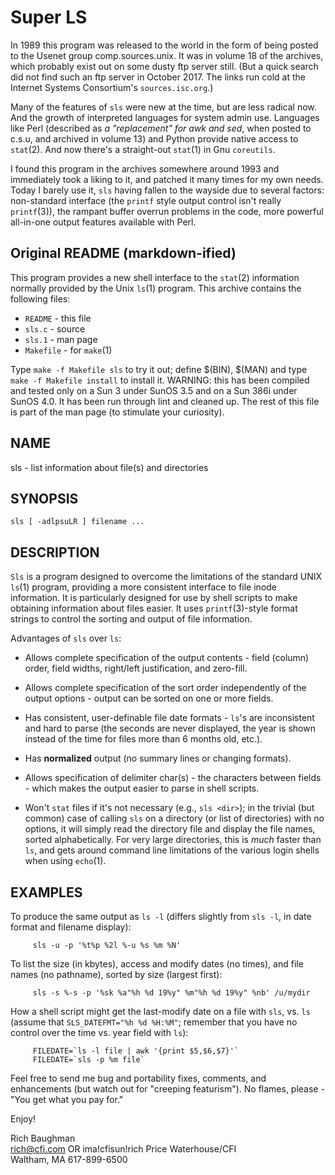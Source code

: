 Super LS
========

In 1989 this program was released to the world in the form of being posted
to the Usenet group comp.sources.unix. It was in volume 18 of the archives,
which probably exist out on some dusty ftp server still. (But a quick
search did not find such an ftp server in October 2017. The links run cold
at the Internet Systems Consortium's `sources.isc.org`.) 

Many of the features of `sls` were new at the time, but are less radical
now.  And the growth of interpreted languages for system admin use.
Languages like Perl (described as *a "replacement" for awk and sed*, when
posted to c.s.u, and archived in volume 13) and Python provide native
access to `stat`(2). And now there's a straight-out `stat`(1) in Gnu
`coreutils`. 

I found this program in the archives somewhere around 1993 and immediately
took a liking to it, and patched it many times for my own needs. Today I
barely use it, `sls` having fallen to the wayside due to several factors:
non-standard interface (the `printf` style output control isn't really
`printf`(3)), the rampant buffer overrun problems in the code, more
powerful all-in-one output features available with Perl. 

Original README (markdown-ified)
--------------------------------

This program provides a new shell interface to the `stat`(2) information
normally provided by the Unix `ls`(1) program.  This archive contains the
following files:

*   `README`	- this file
*   `sls.c`	- source
*   `sls.1`	- man page
*   `Makefile`	- for `make`(1)

Type `make -f Makefile sls` to try it out; define $(BIN), $(MAN) and
type `make -f Makefile install` to install it.  WARNING: this has been
compiled and tested only on a Sun 3 under SunOS 3.5 and on a Sun 386i
under SunOS 4.0.  It has been run through lint and cleaned up.  The
rest of this file is part of the man page (to stimulate your curiosity).

NAME
----

sls - list information about file(s) and directories

SYNOPSIS
--------

`sls [ -adlpsuLR ] filename ...`

DESCRIPTION
-----------

`Sls` is a program designed to overcome the limitations of the
standard  UNIX  `ls`(1)  program,  providing a more consistent
interface to file inode  information.   It  is  particularly
designed for use by shell scripts to make obtaining information
about files easier.   It  uses  `printf`(3)-style  format
strings  to  control the sorting and output of file information.

Advantages of `sls` over `ls`:

*  Allows complete specification of the  output  contents  -
   field (column) order, field widths, right/left justification,
    and zero-fill.

*  Allows complete specification of the sort order  independently
   of  the  output options - output can be sorted on
   one or more fields.

*  Has consistent, user-definable file date formats  -  `ls`'s
   are inconsistent and hard to parse (the seconds are never
   displayed, the year is shown  instead  of  the  time  for
   files more than 6 months old, etc.).

*  Has **normalized** output (no summary lines  or  changing
   formats).

*  Allows specification of delimiter char(s) -  the  characters
   between  fields  - which makes the output easier to
   parse in shell scripts.

*  Won't `stat` files if it's not necessary (e.g., `sls <dir>`);
   in the trivial (but common) case of calling `sls`
   on a directory (or list of directories) with no  options,
   it  will  simply  read the directory file and display the
   file names, sorted alphabetically.  For very large directories,
   this is *much* faster than `ls`, and gets around command line
   limitations of the various  login  shells  when using `echo`(1).

EXAMPLES
--------

To produce the same output as `ls -l` (differs slightly from
`sls -l`, in date format and filename display):

```
	 sls -u -p '%t%p %2l %-u %s %m %N'
```

To list the size (in kbytes), access and  modify  dates  (no
times),  and file names (no pathname), sorted by size (largest
first):

```
	 sls -s %-s -p '%sk %a"%h %d 19%y" %m"%h %d 19%y" %nb' /u/mydir
```

How a shell script might get the last-modify date on a  file
with `sls`, vs. `ls` (assume that `SLS_DATEFMT="%h %d %H:%M"`; remember
that you have no control over the time vs. year field with `ls`):

```
	 FILEDATE=`ls -l file | awk '{print $5,$6,$7}'`
	 FILEDATE=`sls -p %m file`
```

Feel free to send me bug and portability fixes, comments, and enhancements
(but watch out for "creeping featurism").  No flames, please - "You get
what you pay for."

Enjoy!

Rich Baughman		  
rich@cfi.com OR ima!cfisun!rich
Price Waterhouse/CFI      
Waltham, MA  617-899-6500
